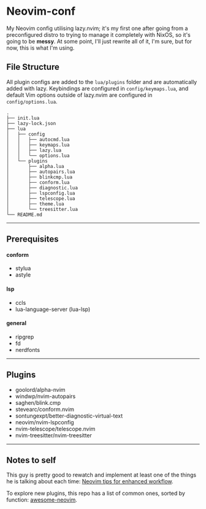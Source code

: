 # **Neovim-conf**
My Neovim config utilising lazy.nvim; it's my first one after going from a preconfigured distro to trying to manage it completely with NixOS, so it's going to be **messy**. At some point, I'll just rewrite all of it, I'm sure, but for now, this is what I'm using.

## **File Structure**
All plugin configs are added to the `lua/plugins` folder and are automatically added with lazy. Keybindings are configured in `config/keymaps.lua`, and default Vim options outside of lazy.nvim are configured in `config/options.lua`.

```
.
├── init.lua
├── lazy-lock.json
├── lua
│   ├── config
│   │   ├── autocmd.lua
│   │   ├── keymaps.lua
│   │   ├── lazy.lua
│   │   └── options.lua
│   └── plugins
│       ├── alpha.lua
│       ├── autopairs.lua
│       ├── blinkcmp.lua
│       ├── conform.lua
│       ├── diagnostic.lua
│       ├── lspconfig.lua
│       ├── telescope.lua
│       ├── theme.lua
│       └── treesitter.lua
└── README.md

```
---
## **Prerequisites**
#### **conform**
- stylua
- astyle

#### **lsp**
- ccls
- lua-language-server (lua-lsp)

#### **general**
- ripgrep
- fd
- nerdfonts

---
## **Plugins**
- goolord/alpha-nvim
- windwp/nvim-autopairs
- saghen/blink.cmp
- stevearc/conform.nvim
- sontungexpt/better-diagnostic-virtual-text
- neovim/nvim-lspconfig
- nvim-telescope/telescope.nvim
- nvim-treesitter/nvim-treesitter

---
## **Notes to self**
This guy is pretty good to rewatch and implement at least one of the things he is talking about each time: [Neovim tips for enhanced workflow](https://www.youtube.com/watch?v=LaIa1tQFOSY&t=303s). 

To explore new plugins, this repo has a list of common ones, sorted by function: [awesome-neovim](https://github.com/rockerBOO/awesome-neovim).
